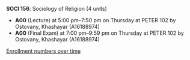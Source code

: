 **SOCI 156**: Sociology of Religion (4 units)

- **A00** (Lecture) at 5:00 pm–7:50 pm on Thursday at PETER 102 by Ostovany, Khashayar (A16188974)
- **A00** (Final Exam) at 7:00 pm–9:59 pm on Thursday at PETER 102 by Ostovany, Khashayar (A16188974)

[Enrollment numbers over time](./SOCI156.tsv)
